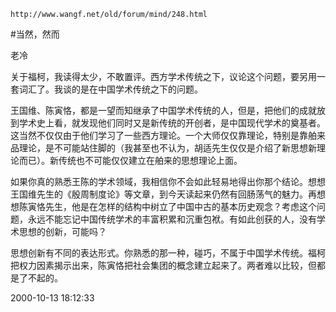 `http://www.wangf.net/old/forum/mind/248.html`

#当然，然而

老冷

关于福柯，我读得太少，不敢置评。西方学术传统之下，议论这个问题，要另用一套词汇了。我谈的是在中国学术传统之下的问题。

王国维、陈寅恪，都是一望而知继承了中国学术传统的人，但是，把他们的成就放到学术史上看，就发现他们同时又是新传统的开创者，是中国现代学术的奠基者。这当然不仅仅由于他们学习了一些西方理论。一个大师仅仅靠理论，特别是靠舶来品理论，是不可能站住脚的（我甚至也不认为，胡适先生仅仅是介绍了新思想新理论而已）。新传统也不可能仅仅建立在舶来的思想理论上面。

如果你真的熟悉王陈的学术领域，我相信你不会如此轻易地得出你那个结论。想想王国维先生的《殷周制度论》等文章，到今天读起来仍然有回肠荡气的魅力。再想想陈寅恪先生，他是在怎样的结构中树立了中国中古的基本历史观念？考虑这个问题，永远不能忘记中国传统学术的丰富积累和沉重包袱。有如此创获的人，没有学术思想的创新，可能吗？ 

思想创新有不同的表达形式。你熟悉的那一种，碰巧，不属于中国学术传统。福柯把权力因素揭示出来，陈寅恪把社会集团的概念建立起来了。两者难以比较，但都是了不起的。

2000-10-13 18:12:33
